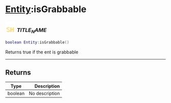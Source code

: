 # [Entity](../entity/README.md):isGrabbable

### <img src="../../.gitbook/assets/shared.png" width="32" height="32" /> $TITLE_NAME$

```lua
boolean Entity:isGrabbable()
```

Returns true if the ent is grabbable<br>

-----------------
## Returns

| Type   | Description |
| ------ | ----------: |
| boolean | No description |
